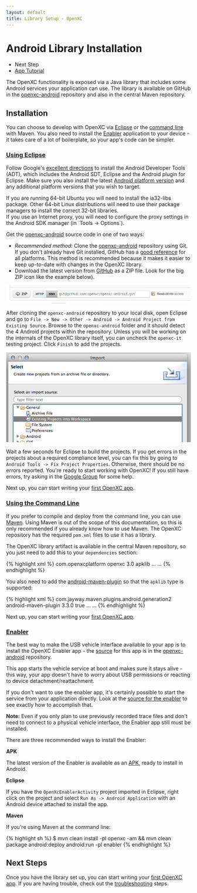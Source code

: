 ```yaml
---
layout: default
title: Library Setup - OpenXC
---
```


<div class="page-header">
    <h1>Android Library Installation</h1>
</div>

<div class="pull-right well">
    <ul class="nav nav-list">
        <li class="nav-header">Next Step</li>
        <li><a href="/getting-started/tutorial.html">
            App Tutorial <i class="icon-arrow-right"></i>
        </a></li>
    </p>
</div>

The OpenXC functionality is exposed via a Java library that includes some
Android services your application can use. The library is available on GitHub in
the [openxc-android][] repository and also in the central Maven repository.

<div class="page-header">
    <h2>Installation</h2>
</div>

You can choose to develop with OpenXC via [Eclipse](#eclipse) or the [command
line](#cli) with Maven. You also need to install the [Enabler](#enabler)
application to your device - it takes care of a lot of boilerplate, so your
app's code can be simpler.

<div class="page-header">
    <h3 id="eclipse"><a href="#eclipse">Using Eclipse</a></h3>
</div>

Follow Google's [excellent
directions](http://developer.android.com/sdk/index.html) to install the Android
Developer Tools (ADT), which includes the Android SDT, Eclipse and the Android
plugin for Eclipse. Make sure you also install the latest [Android platform
version](http://developer.android.com/sdk/installing/adding-packages.html) and
any additional platform versions that you wish to target.

<div class="alert alert-error">
If you are running 64-bit Ubuntu you will need to install the ia32-libs package.
Other 64-bit Linux distributions will need to use their package managers to
install the correct 32-bit libraries.
</div>

<div class="alert alert-error">
If you use an Internet proxy, you will need to configure the proxy settings in
the Android SDK manager (in `Tools -> Options`).
</div>

Get the [openxc-android][] source code in one of two ways:

* *Recommended method:* Clone the [openxc-android][] repository using Git. If you
  don't already have Git installed, GitHub has a [good
  reference](https://help.github.com/articles/set-up-git) for all platforms.
  This method is recommended because it makes it easier to keep up-to-date
  with changes in the OpenXC library.
* Download the latest version from [GitHub][openxc-android] as a ZIP file.
  Look for the big ZIP icon like the example below).

<a href="https://github.com/openxc/openxc-android">
<img src="/images/screenshots/github.png" />
</a>

After cloning the `openxc-android` repository to your local disk, open Eclipse
and go to `File -> New -> Other -> Android -> Android Project from Existing
Source`. Browse to the `openxc-android` folder and it should detect the 4
Android projects within the repository. Unless you will be working on the
internals of the OpenXC library itself, you can uncheck the `openxc-it` testing
project. Click `Finish` to add the projects.

![Adding a Project in Eclipse](/images/screenshots/eclipse-import.png)

Wait a few seconds for Eclipse to build the projects. If you get errors in the
projects about a required compliance level, you can fix this by going to
`Android Tools -> Fix Project Properties`. Otherwise, there should be no errors
reported. You're ready to start working with OpenXC! If you still have errors,
try asking in the [Google Group](/overview/discuss.html) for some help.

Next up, you can start writing your [first OpenXC
app](/getting-started/tutorial.html).

<div class="page-header">
    <h3 id="cli"><a href="#cli">Using the Command Line</a></h3>
</div>

If you prefer to compile and deploy from the command line, you can use
[Maven](http://maven.apache.org/download.cgi). Using Maven is out of the scope
of this documentation, so this is only recommended if you already know how to
use Maven. The OpenXC repository has the required `pom.xml` files to use it has
a library.

The OpenXC library artifact is available in the central Maven repository, so you
just need to add this to your `dependencies` section:

{% highlight xml %}
<dependencyManagement>
    <dependencies>
        <dependency>
            <groupId>com.openxcplatform</groupId>
            <artifactId>openxc</artifactId>
            <version>3.0</version>
            <type>apklib</type>
        </dependency>
        ...
    </dependencies>
    ...
</dependencyManagement>
{% endhighlight %}

You also need to add the
[android-maven-plugin](http://code.google.com/p/maven-android-plugin/) so that
the `apklib` type is supported:

{% highlight xml %}
<build>
    <pluginManagement>
        <plugins>
            <plugin>
                <groupId>com.jayway.maven.plugins.android.generation2</groupId>
                <artifactId>android-maven-plugin</artifactId>
                <version>3.3.0</version>
                <extensions>true</extensions>
            </plugin>
        </plugins>
        ...
    </pluginManagement>
    ...
</build>
{% endhighlight %}

Next up, you can start writing your [first OpenXC
app](/getting-started/tutorial.html).

<div class="page-header">
    <h3 id="enabler"><a href="#enabler">Enabler</a></h3>
</div>

The best way to make the USB vehicle interface available to your app is to
install the OpenXC Enabler app - the [source][enabler-source] for this app is in
the [openxc-android][] repository.

This app starts the vehicle service at boot and makes sure it stays alive - this
way, your app doesn't have to worry about USB permissions or reacting to device
detachment/reattachment.

If you don't want to use the enabler app, it's certainly possible to start the
service from your application directly. Look at the [source for the
enabler][enabler-source] to see exactly how to accomplish that.

<div class="alert alert-error">
<strong>Note:</strong> Even if you only plan to use previously recorded trace
files and don't need to connect to a physical vehicle interface, the Enabler app
still must be installed.
</div>

There are three recommended ways to install the Enabler:

**APK**

The latest version of the Enabler is available as an [APK][], ready to install in
Android.

**Eclipse**

If you have the `OpenXcEnablerActivity` project imported in Eclipse, right click
on the project and select `Run As -> Android Application` with an Android device
attached to install the app.

**Maven**

If you're using Maven at the command line:

{% highlight sh %}
$ mvn clean install -pl openxc -am && mvn clean package android:deploy android:run -pl enabler
{% endhighlight %}

<div class="page-header">
<h2>Next Steps</h2>
</div>

Once you have the library set up, you can start writing your [first OpenXC
app](/getting-started/tutorial.html). If you are having trouble, check out the
[troubleshooting](/getting-started/troubleshooting.html) steps.

[APK]: https://s3.amazonaws.com/openxcplatform.com/openxc-enabler-v3.0.apk
[openxc-android]: https://github.com/openxc/openxc-android
[enabler-source]: https://github.com/openxc/openxc-android/tree/master/enabler
